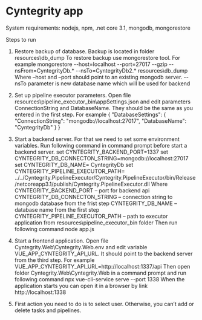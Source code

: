 # Cyntegrity app

System requirements: nodejs, npm, .net core 3.1, mongodb, mongorestore

Steps to run

1.	Restore backup of database.
Backup is located in folder resources\db_dump
To restore backup use mongorestore tool.
For example
mongorestore --host=localhost --port=27017 --gzip --nsFrom=CyntegrityDb.* --nsTo=CyntegrityDb2.* resources\db_dump
Where –host and –port should point to an existing mongodb server.
--nsTo parameter is new database name which will be used for backend

2.	Set up pipeline executor parameters.
Open file resources\pipeline_executor_bin\appSettings.json and edit parameters ConnectionString and DatabaseName. They should be the same as you entered in the first step.
For example
{
  "DatabaseSettings": {
    "ConnectionString": "mongodb://localhost:27017",
    "DatabaseName": "CyntegrityDb"
  }
}

3.	Start a backend server.
For that we need to set some environment variables.
Run following command in command prompt before start a backend server.
set CYNTEGRITY_BACKEND_PORT=1337
set CYNTEGRITY_DB_CONNECTON_STRING=mongodb://localhost:27017
set CYNTEGRITY_DB_NAME= CyntegrityDb
set CYNTEGRITY_PIPELINE_EXECUTOR_PATH= ../../Cyntegrity.PipelineExecutor/Cyntegrity.PipelineExecutor/bin/Release/netcoreapp3.1/publish/Cyntegrity.PipelineExecutor.dll
Where CYNTEGRITY_BACKEND_PORT – port for backend api
CYNTEGRITY_DB_CONNECTON_STRING – connection string to mongodb database from the frist step
CYNTEGRITY_DB_NAME – database name from the first step
CYNTEGRITY_PIPELINE_EXECUTOR_PATH – path to executor application from resources\pipeline_executor_bin folder
Then run following command
node app.js

4.	Start a frontend application.
Open file Cyntegrity.Web\Cyntegrity.Web\.env and edit variable VUE_APP_CYNTEGRITY_API_URL. It should point to the backend server from the third step.
For example
VUE_APP_CYNTEGRITY_API_URL=http://localhost:1337/api
Then open folder Cyntegrity.Web\Cyntegrity.Web in a command prompt and run following command
npx vue-cli-service serve --port 1338
When the application starts you can open it in a browser by link http://localhost:1338

5.	First action you need to do is to select user. Otherwise, you can’t add or delete tasks and pipelines.
